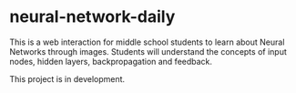 # neural-network-daily

This is a web interaction for middle school students to learn about Neural Networks through images. Students will understand the concepts of input nodes, hidden layers, backpropagation and feedback. 

This project is in development.
